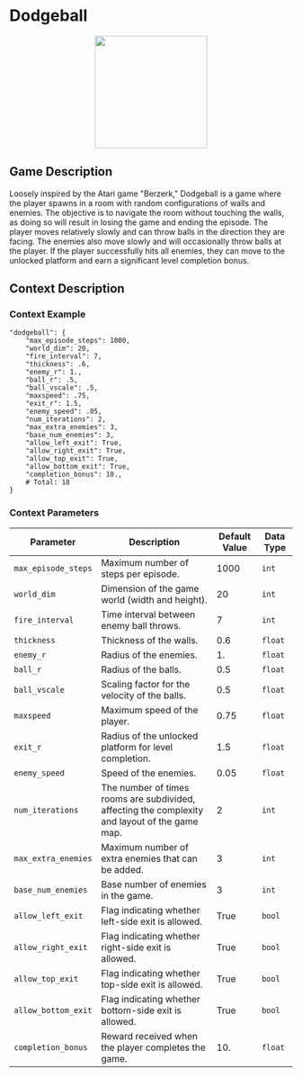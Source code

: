 # Dodgeball

<div style="text-align:center">
   <img src="https://raw.githubusercontent.com/openai/procgen/master/screenshots/dodgeball.png" width="200px">
</div>

## Game Description
Loosely inspired by the Atari game "Berzerk," Dodgeball is a game where the player spawns in a room with random configurations of walls and enemies. The objective is to navigate the room without touching the walls, as doing so will result in losing the game and ending the episode. The player moves relatively slowly and can throw balls in the direction they are facing. The enemies also move slowly and will occasionally throw balls at the player. If the player successfully hits all enemies, they can move to the unlocked platform and earn a significant level completion bonus.

## Context Description

### Context Example
```
"dodgeball": {
    "max_episode_steps": 1000,
    "world_dim": 20,
    "fire_interval": 7,
    "thickness": .6,
    "enemy_r": 1.,
    "ball_r": .5,
    "ball_vscale": .5,
    "maxspeed": .75,
    "exit_r": 1.5,
    "enemy_speed": .05,
    "num_iterations": 2,
    "max_extra_enemies": 3,
    "base_num_enemies": 3,
    "allow_left_exit": True,
    "allow_right_exit": True,
    "allow_top_exit": True,
    "allow_bottom_exit": True,
    "completion_bonus": 10.,
    # Total: 18
}
```

### Context Parameters
| Parameter | Description | Default Value | Data Type |
|-----------|-------------|---------------|-----------|
|`max_episode_steps`| Maximum number of steps per episode. | 1000 | `int` |
|`world_dim`| Dimension of the game world (width and height). | 20 | `int` |
|`fire_interval`| Time interval between enemy ball throws. | 7 | `int` |
|`thickness`| Thickness of the walls. | 0.6 | `float` |
|`enemy_r`| Radius of the enemies. | 1. | `float` |
|`ball_r`| Radius of the balls. | 0.5 | `float` |
|`ball_vscale`| Scaling factor for the velocity of the balls. | 0.5 | `float` |
|`maxspeed`| Maximum speed of the player. | 0.75 | `float` |
|`exit_r`| Radius of the unlocked platform for level completion. | 1.5 | `float` |
|`enemy_speed`| Speed of the enemies. | 0.05 | `float` |
|`num_iterations`| The number of times rooms are subdivided, affecting the complexity and layout of the game map. | 2 | `int` |
|`max_extra_enemies`| Maximum number of extra enemies that can be added. | 3 | `int` |
|`base_num_enemies`| Base number of enemies in the game. | 3 | `int` |
|`allow_left_exit`| Flag indicating whether left-side exit is allowed. | True | `bool` |
|`allow_right_exit`| Flag indicating whether right-side exit is allowed. | True | `bool` |
|`allow_top_exit`| Flag indicating whether top-side exit is allowed. | True | `bool` |
|`allow_bottom_exit`| Flag indicating whether bottom-side exit is allowed. | True | `bool` |
|`completion_bonus`| Reward received when the player completes the game. | 10. | `float` |
